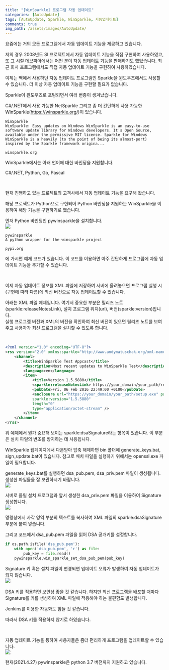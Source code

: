 ```yaml
---
title: "[WinSparkle] 프로그램 자동 업데이트"
categories: [AutoUpdate]
tags: [AutoUpdate, Sparkle, WinSparkle, 자동업데이트]
comments: true 
img_path: /assets/images/AutoUpdate/
---
```


요즘에는 거의 모든 프로그램에서 자동 업데이트 기능을 제공하고 있습니다.

저의 경우 2008년도 SI 프로젝트에서 자동 업데이트 기능을 직접 구현하여 사용하였고, 또 그 시절 데브피아에서는 어떤 분이 자동 업데이트 기능을 판매하기도 했었습니다. 최근 회사 프로그램에서도 직접 자동 업데이트 기능을 구현하여 사용하였습니다.

이제는 맥에서 사용하던 자동 업데이트 프로그램인 Sparkle을 윈도우즈에서도 사용할 수 있습니다. 더 이상 자동 업데이트 기능을 구현할 필요가 없습니다.

Sparkle이 윈도우즈로 포팅되면서 여러 변종이 생겨났습니다.

C#/.NET에서 사용 가능한 NetSparkle 그리고 좀 더 간단하게 사용 가능한 WinSparkle(https://winsparkle.org/)이 있습니다.

```
WinSparkle
WinSparkle: Easy updates on Windows WinSparkle is an easy-to-use software update library for Windows developers. It's Open Source, available under the permissive MIT license. Sparkle for Windows WinSparkle is a heavily (to the point of being its almost-port) inspired by the Sparkle framework origina...

winsparkle.org
```

WinSparkle에서는 아래 언어에 대한 바인딩을 지원합니다.

C#/.NET, Python, Go, Pascal

​

현재 진행하고 있는 프로젝트의 고객사에서 자동 업데이트 기능을 요구해 왔습니다.

해당 프로젝트가 Python으로 구현되어 Python 바인딩을 지원하는 WinSparkle을 이용하여 해당 기능을 구현하기로 했습니다.

먼저 Python 바인딩인 pywinsparkle을 설치합니다.\
![](2021-04-27-1.png)

``` 
pywinsparkle
A python wrapper for the winsparkle project

pypi.org
```

에 가시면 예제 코드가 있습니다. 이 코드를 이용하면 아주 간단하게 프로그램에 자동 업데이트 기능을 추가할 수 있습니다.

​

이제 자동 업데이트 정보를 XML 파일에 저장하여 서버에 올려놓으면 프로그램 실행 시(구현에 따라 다름)에 최신 버전으로 자동 업데이트할 수 있습니다.

아래는 XML 파일 예제입니다. 여기서 중요한 부분은 릴리즈 노트(sparkle:releaseNotesLink), 설치 프로그램 위치(url), 버전(sparkle:version)입니다.\
실행 프로그램 버전과 XML의 버전을 확인하여 최신 버전이 있으면 릴리즈 노트를 보여주고 사용자가 최신 프로그램을 설치할 수 있도록 합니다.

​
```xml
<?xml version="1.0" encoding="UTF-8"?>
<rss version="2.0" xmlns:sparkle="http://www.andymatuschak.org/xml-namespaces/sparkle">
    <channel>
        <title>WinSparkle Test Appcast</title>
        <description>Most recent updates to WinSparkle Test</description>
        <language>en</language>
        <item>
            <title>Version 1.5.5880</title>
            <sparkle:releaseNotesLink> https://your_domain/your_path/release_notes.html </sparkle:releaseNotesLink>
            <pubDate>Fri, 06 Feb 2016 22:49:00 +0100</pubDate>
            <enclosure url="https://your_domain/your_path/setup.exe" parkle:dsaSignature="MEQCICh10SofkNHa5iJgVWDi2O8RBYyN+nxkFEL7u/tBuWboAiB6VOV/WQMRJE+kRoICZXAhq5b24WkgqcDs0z7gyBkGVw=="
            sparkle:version="1.5.5880"
            length="0"
            type="application/octet-stream" />
        </item>
    </channel>
</rss>
```

위 예제에서 뭔가 중요해 보이는 sparkle:dsaSignature라는 항목이 있습니다. 이 부분은 설치 파일의 변조를 방지하는 데 사용됩니다.

WinSparkle 웹페이지에서 다운받아 압축 해제하면 bin 폴더에 generate_keys.bat, sign_update.bat이 있습니다. 참고로 배치 파일을 실행하기 위해서는 openssl.exe 파일이 필요합니다.

generate_keys.bat를 실행하면 dsa_pub.pem, dsa_priv.pem 파일이 생성됩니다. 생성한 파일들을 잘 보관하시기 바랍니다.\
![](2021-04-27-2.png)


서버로 올릴 설치 프로그램과 앞서 생성한 dsa_priv.pem 파일을 이용하여 Signature 생성합니다.\
![](2021-04-27-3.png)


명령창에서 사각 영역 부분의 텍스트를 복사하여 XML 파일의 sparkle:dsaSignature 부분에 붙여 넣습니다.

그리고 코드에서 dsa_pub.pem 파일을 읽어 DSA 공개키를 설정합니다.

```python
if os.path.isfile('dsa_pub.pem'):
    with open('dsa_pub.pem', 'r') as file:
        pub_key = file.read()
    pywinsparkle.win_sparkle_set_dsa_pub_pem(pub_key)
```

Signature 키 혹은 설치 파일이 변경되면 업데이트 오류가 발생하여 자동 업데이트가 되지 않습니다.\
![](2021-04-27-4.png)
​

DSA 키를 적용하면 보안상 좋을 것 같습니다. 하지만 최신 프로그램을 배포할 때마다 Signature를 키를 생성하여 XML 파일에 적용해야 하는 불편함도 발생합니다.

Jenkins를 이용한 자동화도 힘들 것 같습니다.

따라서 DSA 키를 적용하지 않기로 하였습니다.

​

자동 업데이트 기능을 통하여 사용자들은 좀더 편리하게 프로그램을 업데이트할 수 있습니다.\
![](2021-04-27-5.png)


현재(2021.4.27) pywinsparkle은 python 3.7 버전까지 지원하고 있습니다.